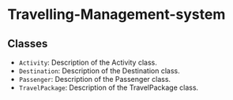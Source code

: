 # Travelling-Management-system

## Classes

- `Activity`: Description of the Activity class.
- `Destination`: Description of the Destination class.
- `Passenger`: Description of the Passenger class.
- `TravelPackage`: Description of the TravelPackage class.

